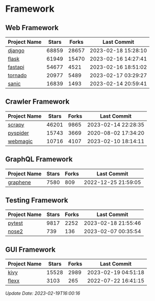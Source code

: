 # Framework

## Web Framework
| Project Name | Stars | Forks | Last Commit |
| ------------ | ----- | ----- | ----------- |
| [django](https://github.com/django/django) | 68859 | 28657 | 2023-02-18 15:28:10 |
| [flask](https://github.com/pallets/flask) | 61949 | 15470 | 2023-02-16 14:27:41 |
| [fastapi](https://github.com/tiangolo/fastapi) | 54677 | 4521 | 2023-02-16 18:51:02 |
| [tornado](https://github.com/tornadoweb/tornado) | 20977 | 5489 | 2023-02-17 03:29:27 |
| [sanic](https://github.com/sanic-org/sanic) | 16839 | 1493 | 2023-02-14 20:59:41 |

## Crawler Framework
| Project Name | Stars | Forks | Last Commit |
| ------------ | ----- | ----- | ----------- |
| [scrapy](https://github.com/scrapy/scrapy) | 46201 | 9865 | 2023-02-14 22:28:35 |
| [pyspider](https://github.com/binux/pyspider) | 15743 | 3669 | 2020-08-02 17:34:20 |
| [webmagic](https://github.com/code4craft/webmagic) | 10716 | 4107 | 2023-02-10 18:14:11 |

## GraphQL Framework
| Project Name | Stars | Forks | Last Commit |
| ------------ | ----- | ----- | ----------- |
| [graphene](https://github.com/graphql-python/graphene) | 7580 | 809 | 2022-12-25 21:59:05 |

## Testing Framework
| Project Name | Stars | Forks | Last Commit |
| ------------ | ----- | ----- | ----------- |
| [pytest](https://github.com/pytest-dev/pytest) | 9817 | 2252 | 2023-02-18 21:55:46 |
| [nose2](https://github.com/nose-devs/nose2) | 739 | 136 | 2023-02-07 00:35:54 |

## GUI Framework
| Project Name | Stars | Forks | Last Commit |
| ------------ | ----- | ----- | ----------- |
| [kivy](https://github.com/kivy/kivy) | 15528 | 2989 | 2023-02-19 04:51:18 |
| [flexx](https://github.com/flexxui/flexx) | 3103 | 265 | 2022-07-22 16:41:15 |

*Update Date: 2023-02-19T16:00:16*